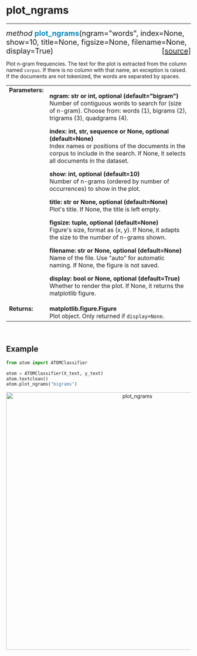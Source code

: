 # plot_ngrams
-------------

<div style="font-size:20px">
<em>method</em> <strong style="color:#008AB8">plot_ngrams</strong>(ngram="words",
index=None, show=10, title=None, figsize=None, filename=None, display=True)
<span style="float:right">
<a href="https://github.com/tvdboom/ATOM/blob/master/atom/plots.py#L4083">[source]</a>
</span>
</div>

Plot n-gram frequencies. The text for the plot is extracted from
the column named `corpus`. If there is no column with that name,
an exception is raised. If the documents are not tokenized, the
words are separated by spaces.

<table style="font-size:16px">
<tr>
<td width="20%" class="td_title" style="vertical-align:top"><strong>Parameters:</strong></td>
<td width="80%" class="td_params">
<p>
<strong>ngram: str or int, optional (default="bigram")</strong><br>
Number of contiguous words to search for (size of n-gram).
Choose from: words (1), bigrams (2), trigrams (3), quadgrams (4).
</p>
<p>
<strong>index: int, str, sequence or None, optional (default=None)</strong><br>
Index names or positions of the documents in the corpus to
include in the search. If None, it selects all documents in
the dataset.
</p>
<p>
<strong>show: int, optional (default=10)</strong><br>
Number of n-grams (ordered by number of occurrences) to show in the plot.
</p>
<p>
<strong>title: str or None, optional (default=None)</strong><br>
Plot's title. If None, the title is left empty.
</p>
<p>
<strong>figsize: tuple, optional (default=None)</strong><br>
Figure's size, format as (x, y). If None, it adapts the
size to the number of n-grams shown.
</p>
<p>
<strong>filename: str or None, optional (default=None)</strong><br>
Name of the file. Use "auto" for automatic naming.
If None, the figure is not saved.
</p>
<p>
<strong>display: bool or None, optional (default=True)</strong><br>
Whether to render the plot. If None, it returns the matplotlib figure.
</p>
</td>
</tr>
<tr>
<td width="20%" class="td_title" style="vertical-align:top"><strong>Returns:</strong></td>
<td width="80%" class="td_params">
<strong>matplotlib.figure.Figure</strong><br>
Plot object. Only returned if <code>display=None</code>.
</td>
</tr>
</table>
<br />



## Example

```python
from atom import ATOMClassifier

atom = ATOMClassifier(X_text, y_text)
atom.textclean()
atom.plot_ngrams("bigrams")
```

<div align="center">
    <img src="../../../img/plots/plot_ngrams.png" alt="plot_ngrams" width="700" height="700"/>
</div>

